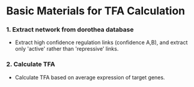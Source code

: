 # Basic Materials for TFA Calculation
### 1. Extract network from dorothea database
+ Extract high confidence regulation links (confidence A,B), and extract only 'active' rather than 'repressive' links. 
### 2. Calculate TFA
+ Calculate TFA based on average expression of target genes.
